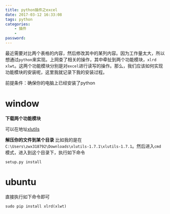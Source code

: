 ```yaml
---
title: python插件之excel
date: 2017-03-12 16:33:08
tags: python
categories:
    - 插件
    - 
password: 
---
```


最近需要对比两个表格的内容，然后修改其中的某列内容。因为工作量太大，所以想通过`python`来实现。上网查了相关的操作，其中牵扯到两个功能模块，`xlrd xlwt`。这两个功能模块分别是对`excel`进行读写的操作。那么，我们应该如何实现功能模块的安装呢，这里我就记录下我的安装过程。

前提条件：确保你的电脑上已经安装了python

# window
**下载两个功能模块**

可以在地址[xlutils](https://pypi.python.org/pypi/xlutils/1.7.1)

**解压你的文件到某个目录**
比如我的是在`C:\Users\zwx318792\Downloads\xlutils-1.7.1\xlutils-1.7.1`。然后进入`cmd`模式，进入到这个目录下，执行如下命令 

```
setup.py install
```

# ubuntu

直接执行如下命令即可

```
sudo pip install xlrd(xlwt)
```
